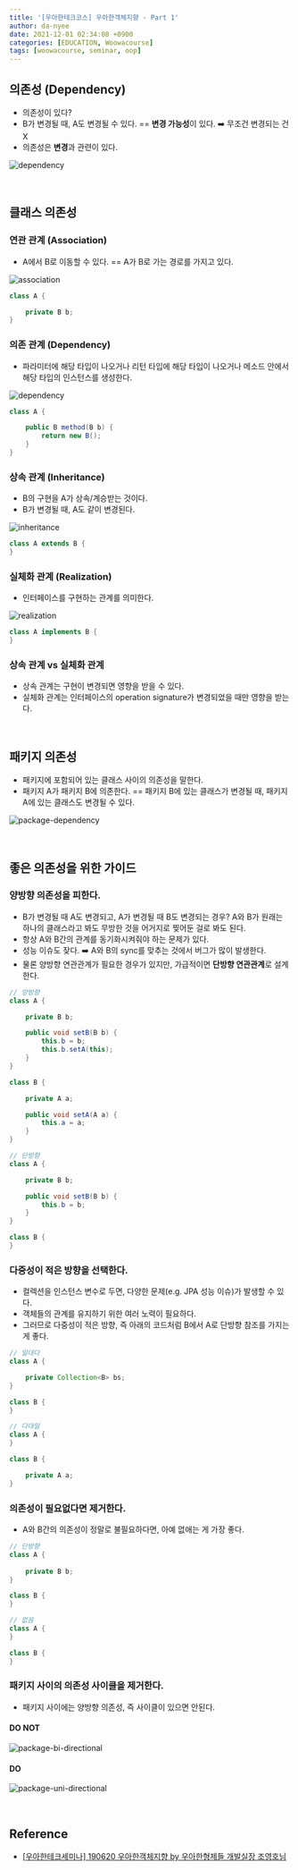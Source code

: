 ```yaml
---
title: '[우아한테크코스] 우아한객체지향 - Part 1'
author: da-nyee
date: 2021-12-01 02:34:08 +0900
categories: [EDUCATION, Woowacourse]
tags: [woowacourse, seminar, oop]
---
```


## 의존성 (Dependency)

- 의존성이 있다?
- B가 변경될 때, A도 변경될 수 있다. == <b>변경 가능성</b>이 있다. ➡️ 무조건 변경되는 건 X
- 의존성은 <b>변경</b>과 관련이 있다.

![dependency](https://user-images.githubusercontent.com/50176238/144046250-249b70a2-7566-42b3-a841-dac44189e588.png)

<br/>

## 클래스 의존성

### 연관 관계 (Association)

- A에서 B로 이동할 수 있다. == A가 B로 가는 경로를 가지고 있다.

![association](https://user-images.githubusercontent.com/50176238/144049279-6d8b876b-73b2-4361-ba2c-ab9430fda7e4.png)

```java
class A {

    private B b;
}
```

### 의존 관계 (Dependency)

- 파라미터에 해당 타입이 나오거나 리턴 타입에 해당 타입이 나오거나 메소드 안에서 해당 타입의 인스턴스를 생성한다.

![dependency](https://user-images.githubusercontent.com/50176238/144049628-61b78eb9-1e64-4c3f-8624-05805cda3e4a.png)

```java
class A {

    public B method(B b) {
        return new B();
    }
}
```

### 상속 관계 (Inheritance)

- B의 구현을 A가 상속/계승받는 것이다.
- B가 변경될 때, A도 같이 변경된다.


![inheritance](https://user-images.githubusercontent.com/50176238/144050208-2364dc1d-d8cf-4e35-8b33-0ccd067e1f85.png)

```java
class A extends B {
}
```

### 실체화 관계 (Realization)

- 인터페이스를 구현하는 관계를 의미한다.

![realization](https://user-images.githubusercontent.com/50176238/144050881-e9903561-e3a3-4b2d-a440-6062f1a02a1d.png)

```java
class A implements B {
}
```

### 상속 관계 vs 실체화 관계

- 상속 관계는 구현이 변경되면 영향을 받을 수 있다.
- 실체화 관계는 인터페이스의 operation signature가 변경되었을 때만 영향을 받는다.

<br/>

## 패키지 의존성

- 패키지에 포함되어 있는 클래스 사이의 의존성을 말한다.
- 패키지 A가 패키지 B에 의존한다. == 패키지 B에 있는 클래스가 변경될 때, 패키지 A에 있는 클래스도 변경될 수 있다.

![package-dependency](https://user-images.githubusercontent.com/50176238/144052219-cbb6ff94-e2bf-430f-8146-979303db13d7.png)

<br/>

## 좋은 의존성을 위한 가이드

### 양방향 의존성을 피한다.

- B가 변경될 때 A도 변경되고, A가 변경될 때 B도 변경되는 경우? A와 B가 원래는 하나의 클래스라고 봐도 무방한 것을 어거지로 찢어둔 걸로 봐도 된다.
- 항상 A와 B간의 관계를 동기화시켜줘야 하는 문제가 있다.
- 성능 이슈도 잦다. ➡️ A와 B의 sync를 맞추는 것에서 버그가 많이 발생한다.
- 물론 양방향 연관관계가 필요한 경우가 있지만, 가급적이면 <b>단방향 연관관계</b>로 설계한다.

```java
// 양방향
class A {

    private B b;

    public void setB(B b) {
        this.b = b;
        this.b.setA(this);
    }
}

class B {

    private A a;

    public void setA(A a) {
        this.a = a;
    }
}

// 단방향
class A {

    private B b;

    public void setB(B b) {
        this.b = b;
    }
}

class B {
}
```

### 다중성이 적은 방향을 선택한다.

- 컬렉션을 인스턴스 변수로 두면, 다양한 문제(e.g. JPA 성능 이슈)가 발생할 수 있다.
- 객체들의 관계를 유지하기 위한 여러 노력이 필요하다.
- 그러므로 다중성이 적은 방향, 즉 아래의 코드처럼 B에서 A로 단방향 참조를 가지는 게 좋다.

```java
// 일대다
class A {

    private Collection<B> bs;
}

class B {
}

// 다대일
class A {
}

class B {

    private A a;
}
```

### 의존성이 필요없다면 제거한다.

- A와 B간의 의존성이 정말로 불필요하다면, 아예 없애는 게 가장 좋다.

```java
// 단방향
class A {
    
    private B b;
}

class B {
}

// 없음
class A {
}

class B {
}
```

### 패키지 사이의 의존성 사이클을 제거한다.

- 패키지 사이에는 양방향 의존성, 즉 사이클이 있으면 안된다.

#### DO NOT
![package-bi-directional](https://user-images.githubusercontent.com/50176238/144084706-3ff4ef18-6e73-4dd5-99b7-6cd0631f01af.png)

#### DO
![package-uni-directional](https://user-images.githubusercontent.com/50176238/144084906-c220b6a4-d1c9-4447-9c7b-71b9af85e88b.png)

<br/>

## Reference

- [[우아한테크세미나] 190620 우아한객체지향 by 우아한형제들 개발실장 조영호님](https://www.youtube.com/watch?v=dJ5C4qRqAgA&ab_channel=%EC%9A%B0%EC%95%84%ED%95%9CTech)